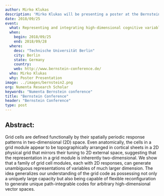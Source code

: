 ```yaml
---
author: Mirko Klukas
description: 'Mirko Klukas will be presenting a poster at the Bernstein Conference in Berlin Germany September 25-28, 2018 on the topic, "Representing and integrating high-dimensional cognitive variables with grid cells."'
date: 2018/09/25
event:
  what: Representing and integrating high-dimensional cognitive variables with grid cells
  when:
    begin: 2018/09/25
    end: 2018/09/28
  where:
    desc: "Technische Universität Berlin"
    city: Berlin
    state: Germany
    country:
    web: http://www.bernstein-conference.de/
  who: Mirko Klukas
  why: Poster Presentation
image: ../images/bernstein2.png
org: Numenta Research Scholar
keywords: "Numenta Bernstein conference"
title: "Bernstein Conference"
header: "Bernstein Conference"
type: post
---
```


## Abstract:

Grid cells are defined functionally by their spatially periodic response patterns in two-dimensional (2D) space. Even anatomically, the cells in a grid module appear to be topographically arranged in cortical sheets in a 2D physical grid that mirrors their tuning to 2D external space, suggesting that the representation in a grid module is inherently two-dimensional. We show that a family of grid cell modules, each with 2D responses, can generate unambiguous representations of variables of much larger dimension. The idea generalizes our understanding of the grid code as possessing not only a uniquely large capacity but also being capable of flexible reconfiguration to generate unique path-integrable codes for arbitrary high-dimensional vector spaces.
